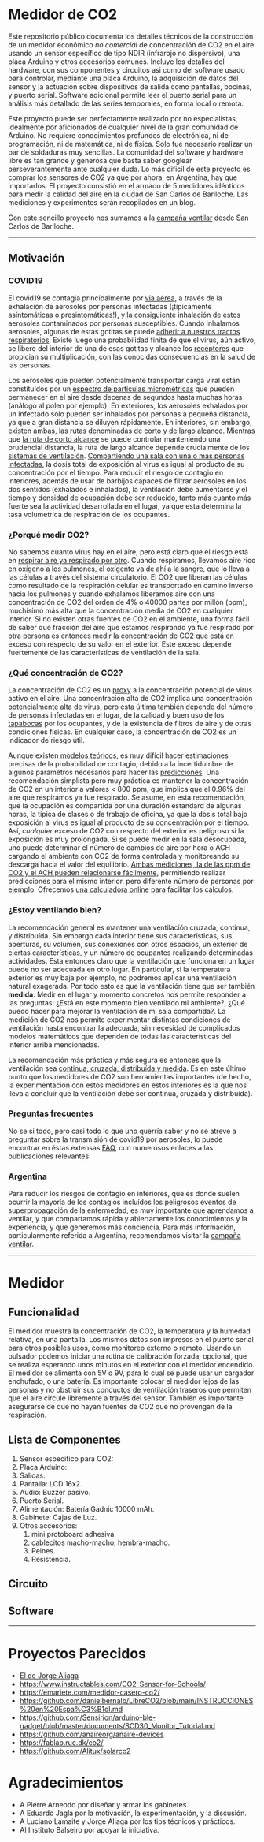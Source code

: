 # Medidor de CO2  

Este repositorio público documenta los detalles técnicos de la construcción de un medidor económico *no comercial* de concentración de CO2 en el aire usando un sensor específico de tipo NDIR (infrarojo no dispersivo), una placa Arduino y otros accesorios comunes. Incluye los detalles del hardware, con sus componentes y circuitos asi como del software usado para controlar, mediante una placa Arduino, la adquisición de datos del sensor y la actuación sobre dispositivos de salida como pantallas, bocinas, y puerto serial. Software adicional permite leer el puerto serial para un análisis más detallado de las series temporales, en forma local o remota. 

Este proyecto puede ser perfectamente realizado por no especialistas, idealmente por aficionados de cualquier nivel de la gran comunidad de Arduino. No requiere conocimientos profundos de electrónica, ni de programación, ni de matemática, ni de física. Solo fue necesario realizar un par de soldaduras muy sencillas.
La comunidad del software y hardware libre es tan grande y generosa que basta saber googlear perseverantemente ante cualquier duda. Lo más dificil de este proyecto es comprar los sensores de CO2 ya que por ahora, en Argentina, hay que importarlos. El proyecto consistió en el armado de 5 medidores idénticos para medir la calidad del aire en la ciudad de San Carlos de Bariloche. Las mediciones y experimentos serán recopilados en un blog.  

Con este sencillo proyecto nos sumamos a la [campaña ventilar](https://www.argentina.gob.ar/ciencia/unidad-coronavirus/ventilar) desde San Carlos de Bariloche.

___

## Motivación

### COVID19

El covid19 se contagia principalmente por [vía aérea](https://www.thelancet.com/journals/lancet/article/PIIS0140-6736(21)00869-2/fulltext#.YILw1d1ShYA.twitter), a través de la exhalación de aerosoles por personas infectadas (¡típicamente asíntomáticas o presintomáticas!), y la consiguiente inhalación de estos aerosoles contaminados por personas susceptibles. Cuando inhalamos aerosoles, algunas de estas gotitas se puede [adherir a nuestros tractos respiratorios](https://www.nature.com/articles/s42254-021-00307-4). Existe luego una probabilidad finita de que el virus, aún activo, se libere del interior de una de esas gotitas y alcance los [receptores](https://www.sciencedirect.com/science/article/abs/pii/S0092867420306759) que propician su multiplicación, con las conocidas consecuencias en la salud de las personas.  

Los aerosoles que pueden potencialmente transportar carga viral están constituídos por un [espectro de partículas micrométricas](https://www.sciencedirect.com/science/article/pii/S0021850208002036#fig4) que pueden permanecer en el aire desde decenas de segundos hasta muchas horas (análogo al polen por ejemplo). En exteriores, los aerosoles exhalados por un infectado sólo pueden ser inhalados por personas a pequeña distancia, ya que a gran distancia se diluyen rápidamente. En interiores, sin embargo, existen ambas, las rutas denominadas de [corto y de largo alcance](https://www.ajicjournal.org/article/S0196-6553(16)30531-4/pdf). Mientras que [la ruta de corto alcance](https://www.sciencedirect.com/science/article/pii/S0360132320302183) se puede controlar manteniendo una prudencial distancia, la ruta de largo alcance depende crucialmente de los [sistemas de ventilación](https://www.rehva.eu/fileadmin/user_upload/REHVA_COVID-19_guidance_document_V4.1_15042021.pdf). [Compartiendo una sala con una o más personas infectadas](https://english.elpais.com/society/2020-10-28/a-room-a-bar-and-a-class-how-the-coronavirus-is-spread-through-the-air.html?rel=mas), la dosis total de exposición al virus es igual al producto de su concentración por el tiempo. Para reducir el riesgo de contagio en interiores, además de usar de barbijos capaces de filtrar aerosoles en los dos sentidos (exhalados e inhalados), la ventilación debe aumentarse y el tiempo y densidad de ocupación debe ser reducido, tanto más cuanto más fuerte sea la actividad desarrollada en el lugar, ya que esta determina la tasa volumetrica de respiración de los ocupantes.


### ¿Porqué medir CO2?
No sabemos cuanto virus hay en el aire, pero está claro que el riesgo está en [respirar aire ya respirado por otro](https://youtu.be/ZMRyWUjleB0). Cuando respiramos, llevamos aire rico en oxígeno a los pulmones, el oxígento va de ahí a la sangre, que lo lleva a las células a través del sistema circulatorio. El CO2 que liberan las células como resultado de la respiración celular es transportado en camino inverso hacia los pulmones y cuando exhalamos liberamos aire con una concentración de CO2 del orden de 4% o 40000 partes por millón (ppm), muchisímo más alta que la concentración media de CO2 en cualquier interior. Si no existen otras fuentes de CO2 en el ambiente, una forma fácil de saber que fracción del aire que estamos respirando ya fue respirado por otra persona es entonces medir la concentración de CO2 que está en exceso con respecto de su valor en el exterior. Este exceso depende fuertemente de las características de ventilación de la sala.

### ¿Qué concentración de CO2?
La concentración de CO2 es un [proxy](https://pubs.acs.org/doi/10.1021/acs.estlett.1c00183) a la concentración potencial de virus activo en el aire. Una concentración alta de CO2 implica una concentración potencialmente alta de virus, pero esta última también depende del número de personas infectadas en el lugar, de la calidad y buen uso de los [tapabocas](https://science.sciencemag.org/content/early/2021/05/19/science.abg6296) por los ocupantes, y de la existencia de filtros de aire y de otras condiciones físicas. En cualquier caso, la concentración de CO2 es un indicador de riesgo útil.   

Aunque existen [modelos teóricos](https://www.edx.org/es/course/physics-of-covid-19-transmission), es muy difícil hacer estimaciones precisas de la probabilidad de contagio, debido a la incertidumbre de algunos paramétros necesarios para hacer las [predicciones](https://www.medrxiv.org/content/10.1101/2020.08.26.20182824v2.full). Una recomendación simplista pero muy práctica es mantener la concentración  de CO2 en un interior a valores < 800 ppm, que implica que el 0.96% del aire que respiramos ya fue respirado. Se asume, en esta recomendación, que la ocupación es compartida por una duración estandard de algunas horas, la típica de clases o de trabajo de oficina, ya que la dosis total bajo exposición al virus es igual al producto de su concentración por el tiempo. Así, *cualquier* exceso de CO2 con respecto del exterior es peligroso si la exposición es muy prolongada. Si se puede medir en la sala desocupada, uno puede determinar el número de cambios de aire por hora o ACH cargando el ambiente con CO2 de forma controlada y monitoreando su descarga hacia el valor del equilibrio. [Ambas mediciones, la de las ppm de CO2 y el ACH pueden relacionarse fácilmente](https://schools.forhealth.org/wp-content/uploads/sites/19/2020/08/Harvard-Healthy-Buildings-program-How-to-assess-classroom-ventilation-08-28-2020.pdf), permitiendo realizar predicciones para el mismo interior, pero diferente número de personas por ejemplo. Ofrecemos [una calculadora online](https://droyktton.github.io/loscoihues/ventilacion/CO2ACHProbInfeccionV3.html) para facilitar los cálculos.

### ¿Estoy ventilando bien?
La recomendación general es mantener una ventilación cruzada, continua, y distribuída. Sin embargo cada interior tiene sus características, sus aberturas, su volumen, sus conexiones con otros espacios, un exterior de ciertas características, y un número de ocupantes realizando determinadas actividades. Esta entonces claro que la ventilación que funciona en un lugar puede no ser adecuada en otro lugar. En particular, si la temperatura exterior es muy baja por ejemplo, no podremos aplicar una ventilación natural exagerada. Por todo esto es que la ventilación tiene que ser también **medida**. Medir en el lugar y momento concretos nos permite responder a las preguntas: ¿Está en este momento bien ventilado mi ambiente?, ¿Qué puedo hacer para mejorar la ventilación de mi sala compartida?. La medición de CO2 nos permite experimentar distintas condiciones de ventilación hasta encontrar la adecuada, sin necesidad de complicados modelos matemáticos que dependen de todas las características del interior arriba mencionadas.

La recomendación más práctica y más segura es entonces que la ventilación sea [continua, cruzada, distribuída y medida](https://www.argentina.gob.ar/sites/default/files/covid-19-prevencion-de-transmision-por-aerosoles-2021_0.pdf). Es en este último punto que los medidores de CO2 son herramientas importantes (de hecho, la experimentación con estos medidores en estos interiores es la que nos lleva a concluir que la ventilación debe ser continua, cruzada y distribuída).

### Preguntas frecuentes
No se si todo, pero casi todo lo que uno querría saber y no se atreve a preguntar sobre la transmisión de covid19 por aerosoles, lo puede encontrar en éstas extensas [FAQ](https://docs.google.com/document/d/1fB5pysccOHvxphpTmCG_TGdytavMmc1cUumn8m0pwzo/edit#), con numerosos enlaces a las publicaciones relevantes.

### Argentina
Para reducir los riesgos de contagio en interiores, que es donde suelen ocurrir la mayoría de los contagios incluídos los peligrosos eventos de superpropagación de la enfermedad, es muy importante que aprendamos a ventilar, y que compartamos rápida y abiertamente los conocimientos y la experiencia, y que generemos más conciencia. Para más información, particularmente referida a Argentina, recomendamos visitar la [campaña ventilar](https://www.argentina.gob.ar/ciencia/unidad-coronavirus/ventilar).


___

# Medidor
 
## Funcionalidad
El medidor muestra la concentración de CO2, la temperatura y la humedad relativa, en una pantalla. Los mismos datos son impresos en el puerto serial para otros posibles usos, como monitoreo externo o remoto. Usando un pulsador podemos iniciar una rutina de calibración forzada, opcional, que se realiza esperando unos minutos en el exterior con el medidor encendido. El medidor se alimenta con 5V o 9V, para lo cual se puede usar un cargador enchufado, o una batería. Es importante colocar el medidor lejos de las personas y no obstruir sus conductos de ventilación traseros que permiten que el aire circule libremente a través del sensor. También es importante asegurarse de que no hayan fuentes de CO2 que no provengan de la respiración.

## Lista de Componentes
1. Sensor especifico para CO2:
2. Placa Arduino:
3. Salidas:
 1. Pantalla: LCD 16x2.
 2. Audio: Buzzer pasivo.
 3. Puerto Serial.
6. Alimentación: Batería Gadnic 10000 mAh.
7. Gabinete: Cajas de Luz.
8. Otros accesorios: 
   1. mini protoboard adhesiva. 
   2. cablecitos macho-macho, hembra-macho.
   3. Peines. 
   4. Resistencia.

## Circuito

## Software

___

# Proyectos Parecidos

+ [El de Jorge Aliaga](https://github.com/jlaliaga/Medidor-de-CO2)
+ https://www.instructables.com/CO2-Sensor-for-Schools/ 
+ https://emariete.com/medidor-casero-co2/
+ https://github.com/danielbernalb/LibreCO2/blob/main/INSTRUCCIONES%20en%20Espa%C3%B1ol.md
+ https://github.com/Sensirion/arduino-ble-gadget/blob/master/documents/SCD30_Monitor_Tutorial.md
+ https://github.com/anaireorg/anaire-devices
+ https://fablab.ruc.dk/co2/
+ https://github.com/Alitux/solarco2

# Agradecimientos

+ A Pierre Arneodo por diseñar y armar los gabinetes.
+ A Eduardo Jagla por la motivación, la experimentación, y la discusión.
+ A Luciano Lamaite y Jorge Aliaga por los tips técnicos y prácticos.
+ Al Instituto Balseiro por apoyar la iniciativa. 




